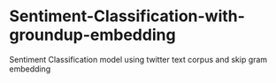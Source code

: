 # Sentiment-Classification-with-groundup-embedding
Sentiment Classification model using twitter text corpus and skip gram embedding 
